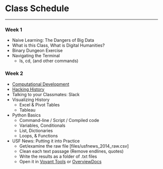 # Class Schedule

---

### Week 1

* Naive Learning: The Dangers of Big Data
* What is this Class, What is Digital Humanities?
* Binary Dungeon Exercise
* Navigating the Terminal
    - ls, cd, (and other commands)

### Week 2

* [Computational Development](https://theportus.github.io/presentations/usf-dh-history.html#/1)
* [Hacking History](https://theportus.github.io/presentations/usf-dh-history.html#/)
* Talking to your Classmates: Slack
* Visualizing History
    - Excel & Pivot Tables
    - Tableau
* Python Basics
    - Command-line / Script / Compiled code
    - Variables, Conditionals
    - List, Dictionaries
    - Loops, & Functions
* USF News: Putting it into Practice
    - Get/examine the raw file [files/usfnews_2014_raw.csv]
    - Clean each text passage (Remove endlines, quotes)
    - Write the results as a folder of .txt files
    - Open it in [Voyant Tools](http://voyant-tools.org/) or [OverviewDocs](https://www.overviewdocs.com/)
